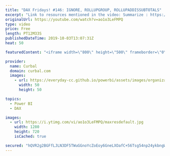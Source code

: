 ```yaml
---
title: "DAX Fridays! #146: IGNORE, ROLLUPGROUP, ROLLUPADDISSUBTOTALS"
excerpt: "Link to resources mentioned in the video: Summarize : https://www.youtube.com/watch?v=-Ola264bKXk Addcolumns+summarize : https://www.youtube.com/watch?v=hoIsIsa6b4M Summarize + rollupgroup: https://www.youtube.com/watch?v=V0lLgLVL1xg Summarizecolumns:  https://www.youtube.com/watch?v=IdMsKbHfyn4  Get"
originalUrl: https://youtube.com/watch?v=ao1o3LeFMPQ
type: video
price: Free
length: PT12M33S
publishedDateTime: 2019-10-03T13:07:31Z
heat: 50

featuredContent: "<iframe width=\"800\" height=\"500\" frameborder=\"0\" src=\"https://www.youtube.com/embed/ao1o3LeFMPQ\" allow=\"accelerometer; autoplay; encrypted-media; gyroscope; picture-in-picture\" allowfullscreen></iframe>"

provider:
  name: Curbal
  domain: curbal.com
  images:
    - url: https://everyday-cc.github.io/powerbi/assets/images/organizations/curbal.com-50x50.jpg
      width: 50
      height: 50

topics:
  - Power BI
  - DAX

images:
  - url: https://i.ytimg.com/vi/ao1o3LeFMPQ/maxresdefault.jpg
    width: 1280
    height: 720
    isCached: true

secured: "hQVR2g2BGFfLJLN3DF5TWuGGnoYcZoEoy6GneLXOafC+56Tsg54np24ykbngWo1uR3k/om2rH1496amsyTcVHlGb+J7K+ta6E7pQTRRjl45P1dKMAdPLiPfNjJeSiEpv0PtJgaFSsWSsp+B4rYl7/vNZ75/lDSl1SVpk40QDOnNrpJhbgJpGGQnaH6NkYj3F29tm/xggZR0bmAnYIplSYQ77ZM7bphHaeSkhEi7g2nrFmA90wtE+G5RMaAHvnshd8f02pJ8XeVESTyBITnsqudk5XIe7Gj5BJazuiSlkXCE8KxofvqzG+y67U4jTvuyWitsQ0SRdQi+NUc+CrxjZsBwzFyy6g71nx5n/GWFLMewZ/nvVYNSaEybxldL42d0zFfl5QJxZ3YfgX8K5j8HogKuoOXTXoWkMd02Ij5LDX0U=;YWOCtvZN1fvn4q6P3zZO6A=="
---
```


